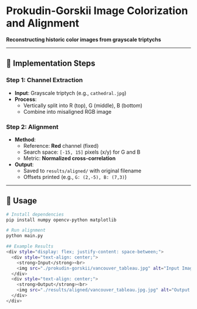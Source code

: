 # Prokudin-Gorskii Image Colorization and Alignment  
**Reconstructing historic color images from grayscale triptychs** 

---

## 🔧 Implementation Steps  

### Step 1: Channel Extraction  
- **Input**: Grayscale triptych (e.g., `cathedral.jpg`)  
- **Process**:  
  - Vertically split into R (top), G (middle), B (bottom)  
  - Combine into misaligned RGB image  

### Step 2: Alignment  
- **Method**:  
  - Reference: **Red** channel (fixed)  
  - Search space: `[-15, 15]` pixels (x/y) for G and B  
  - Metric: **Normalized cross-correlation**  
- **Output**:  
  - Saved to `results/aligned/` with original filename  
  - Offsets printed (e.g., `G: (2,-5), B: (7,3)`)  

---

## 🚀 Usage  
```bash
# Install dependencies
pip install numpy opencv-python matplotlib

# Run alignment
python main.py 

## Example Results
<div style="display: flex; justify-content: space-between;">
  <div style="text-align: center;">
    <strong>Input</strong><br>
    <img src="./prokudin-gorskii/vancouver_tableau.jpg" alt="Input Image" width="300">
  </div>
  <div style="text-align: center;">
    <strong>Output</strong><br>
    <img src="./results/aligned/vancouver_tableau.jpg.jpg" alt="Output Image" width="300">
  </div>
</div>